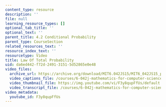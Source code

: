 ```yaml
---
content_type: resource
description: ''
file: null
learning_resource_types: []
optional_tab_title: ''
optional_text: ''
parent_title: 4.2 Conditional Probability
parent_type: CourseSection
related_resources_text: ''
resource_index_text: ''
resourcetype: Video
title: Law Of Total Probability
uid: da6ed442-f72d-2491-3151-5d52865e0e48
video_files:
  archive_url: https://archive.org/download/MIT6.042JS15/MIT6_042JS15_probtotal_video_ipod.mp4
  video_captions_file: /courses/6-042j-mathematics-for-computer-science-spring-2015/e8175f0b799d55259bb207cdcdf34b65_F3y8qupFfUs.vtt
  video_thumbnail_file: https://img.youtube.com/vi/F3y8qupFfUs/default.jpg
  video_transcript_file: /courses/6-042j-mathematics-for-computer-science-spring-2015/4f54c78b05a2dd7b47158b5ef5098842_F3y8qupFfUs.pdf
video_metadata:
  youtube_id: F3y8qupFfUs
---
```

